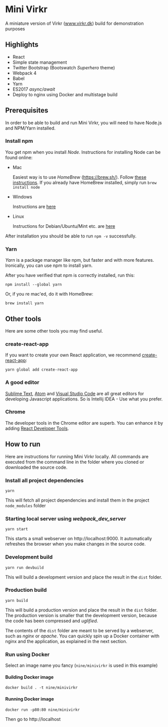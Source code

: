 # Mini Virkr

A miniature version of Virkr (www.virkr.dk) build for demonstration purposes

## Highlights
* React
* Simple state management
* Twitter Bootstrap (Bootswatch _Superhero_ theme)
* Webpack 4
* Babel
* Yarn
* ES2017 _async/await_
* Deploy to nginx using Docker and multistage build

## Prerequisites
In order to be able to build and run Mini Virkr, you will need to have Node.js and NPM/Yarn installed.

### Install npm
You get npm when you install _Node_. Instructions for installing Node can be found online:

* Mac

    Easiest way is to use _HomeBrew_ (https://brew.sh/). Follow [these instructions](http://blog.teamtreehouse.com/install-node-js-npm-mac). If you already have HomeBrew installed, simply run `brew install node`

* Windows

    Instructions are [here](http://blog.teamtreehouse.com/install-node-js-npm-windows)

* Linux

    Instructions for Debian/Ubuntu/Mint etc. are [here](https://nodejs.org/en/download/package-manager/#debian-and-ubuntu-based-linux-distributions)

After installation you should be able to run `npm -v` successfully.

### Yarn
_Yarn_ is a package manager like npm, but faster and with more features. Ironically, you can use npm to install yarn.

After you have verified that npm is correctly installed, run this:

    npm install --global yarn

Or, if you re mac'ed, do it with HomeBrew:

    brew install yarn


## Other tools
Here are some other tools you may find useful.

### create-react-app
If you want to create your own React application, we recommend [create-react-app](https://github.com/facebook/create-react-app):

    yarn global add create-react-app

### A good editor
[Sublime Text](https://www.sublimetext.com/3), [Atom](https://atom.io/) and [Visual Studio Code](https://code.visualstudio.com/) are all great editors for developing Javascript applications. So is Intellij IDEA - Use what you prefer.

### Chrome
The developer tools in the Chrome editor are superb. You can enhance it by adding [React Developer Tools](https://chrome.google.com/webstore/detail/react-developer-tools/fmkadmapgofadopljbjfkapdkoienihi).


## How to run
Here are instructions for running Mini Virkr locally. All commands are executed from the command line in the folder where you cloned or downloaded the source code.

### Install all project dependencies
    yarn

This will fetch all project dependencies and install them in the project `node_modules` folder

### Starting local server using _webpack_dev_server_
    yarn start

This starts a small webserver on http://localhost:9000. It automatically refreshes the browser when you make changes in the source code.

### Development build
    yarn run devbuild

This will build a development version and place the result in the `dist` folder.

### Production build
    yarn build

This will build a production version and place the result in the `dist` folder. The production version is smaller that the development version, because the code has been compressed and _uglified_.

The contents of the `dist` folder are meant to be served by a webserver, such as *nginx* or *apache*. You can quickly spin up a Docker container with nginx and the application, as explained in the next section.
    
### Run using Docker
Select an image name you fancy (`nine/minivirkr` is used in this example)

#### Building Docker image
    docker build . -t nine/minivirkr

#### Running Docker image
    docker run -p80:80 nine/minivirkr

Then go to http://localhost
